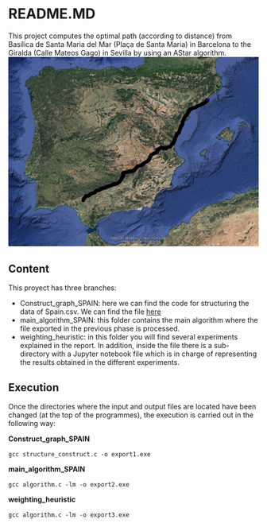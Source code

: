 # README.MD
 
This project computes the optimal path (according to distance) from Bası́lica de Santa
Maria del Mar (Plaça de Santa Maria) in Barcelona to the Giralda (Calle Mateos Gago) in Sevilla by
using an AStar algorithm.
![](weighting_heuristic/Imagenes_resultado_1/Astar_map.PNG)

## Content
This proyect has three branches:
* Construct_graph_SPAIN: here we can find the code for structuring the data of Spain.csv. We can find the file [here](http://lluis-alseda.cat/MasterOpt/index.html)
* main_algorithm_SPAIN: this folder contains the main algorithm where the file exported in the previous phase is processed. 
* weighting_heuristic: in this folder you will find several experiments explained in the report. In addition, inside the file there is a sub-directory with a Jupyter notebook file which is in charge of representing the results obtained in the different experiments.

## Execution
Once the directories where the input and output files are located have been changed (at the top of the programmes), the execution is carried out in the following way:

**Construct_graph_SPAIN**
```{c}
gcc structure_construct.c -o export1.exe
```

**main_algorithm_SPAIN**

```{c}
gcc algorithm.c -lm -o export2.exe
```

**weighting_heuristic**

```{c}
gcc algorithm.c -lm -o export3.exe
```